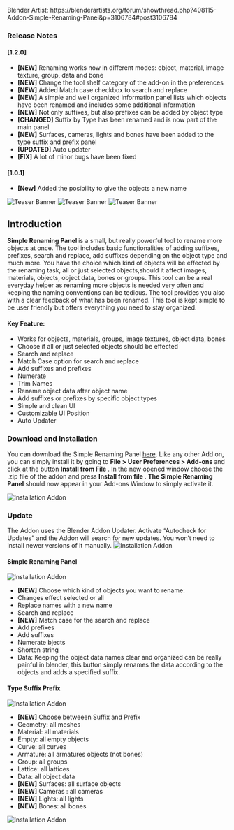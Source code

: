 <p>Blender Artist: https://blenderartists.org/forum/showthread.php?408115-Addon-Simple-Renaming-Panel&p=3106784#post3106784 <p>

<h3>Release Notes</h3>
<h4>[1.2.0]</h4>
<ul>
	<li><b>[NEW]</b> Renaming works now in different modes: object, material, image texture, group, data and bone </li>
	<li><b>[NEW]</b> Change the tool shelf category of the add-on in the preferences </li>
	<li><b>[NEW]</b> Added Match case checkbox to search and replace</li>
	<li><b>[NEW]</b> A simple and well organized information panel lists which objects have been renamed and includes some additional information </li>
	<li><b>[NEW]</b> Not only suffixes, but also prefixes can be added by object type</li>
	<li><b>[CHANGED]</b> Suffix by Type has been renamed and is now part of the main panel</li>
	<li><b>[NEW]</b> Surfaces, cameras, lights and bones have been added to the type suffix and prefix panel</li>
	<li><b>[UPDATED]</b> Auto updater </li>
	<li><b>[FIX]</b> A lot of minor bugs have been fixed</li>

</ul>
<h4>[1.0.1]</h4>

<ul>
	<li><b>[New]</b> Added the posibility to give the objects a new name</li>
</ul>

<img src="http://matthias-patscheider.eu/wp-content/uploads/2017/09/simplePanel_title_01_1.jpg" alt="Teaser Banner " />
<img src="http://matthias-patscheider.eu/wp-content/uploads/2017/09/simplePanel_title_06.jpg" alt="Teaser Banner " />
<img src="http://matthias-patscheider.eu/wp-content/uploads/2017/09/simplePanel_title_02.jpg" alt="Teaser Banner " />

<h2>Introduction</h2>

<p><b> Simple Renaming Panel </b> is a small, but really powerful tool to rename more objects at once. The tool includes basic functionalities of adding suffixes, prefixes, search and replace, add suffixes depending on the object type and much more. You have the choice which kind of objects will be effected by the renaming task, all or just selected objects,should it affect images, materials, objects, object data, bones or groups. This tool can be a real everyday helper as renaming more objects is needed very often and keeping the naming conventions can be tedious. The tool provides you also with a clear feedback of what has been renamed. This tool is kept simple to be user friendly but offers everything you need to stay organized. </p>

<h4>Key Feature:</h4>

<ul>
	<li>Works for objects, materials, groups, image textures, object data, bones</li>
	<li>Choose if all or just selected objects should be effected </li>
	<li>Search and replace </li>
	<li>Match Case option for search and replace</li>
	<li>Add suffixes and prefixes</li>
	<li>Numerate </li>
	<li>Trim Names</li>
	<li>Rename object data after object name</li>
	<li>Add suffixes  or prefixes by specific object types </li>
	<li>Simple and clean UI</li>
	<li>Customizable UI Position</li>
	<li>Auto Updater</li>
</ul>


<h3>Download and Installation</h3>

You can download the Simple Renaming Panel <a href="https://github.com/Weisl/simple_renaming_panel" target="_blank">here</a>.
Like any other Add on, you can simply install it by going to <b> File &gt; User Preferences &gt; Add-ons </b> and click at the button <b>Install from File </b>. In the new opened window choose the .zip file of the addon and press <b>Install from file </b>.
<b>The Simple Renaming Panel</b> should now appear in your Add-ons Window to simply activate it.

<img src="http://matthias-patscheider.eu/wp-content/uploads/2017/03/simplePanel_v01.png" alt="Installation Addon " />

<h3>Update</h3>
The Addon uses the Blender Addon Updater. Activate “Autocheck for Updates” and the Addon will search for new updates. You won’t need to install newer versions of it manually.

<img src="http://matthias-patscheider.eu/wp-content/uploads/2017/03/simplePanel_v02.png" alt="Installation Addon " />

<h4>Simple Renaming Panel</h4>

<img src="http://matthias-patscheider.eu/wp-content/uploads/2017/09/simplePanel_title_04.jpg" alt="Installation Addon " />
<ul>
	<li><b>[NEW]</b> Choose which kind of objects you want to rename:</li>
	<li> Changes effect selected or all</li>
	<li> Replace names with a new name</li>
	<li> Search and replace </li>
	<li><b>[NEW]</b> Match case for the search and replace</li>
	<li>Add prefixes </li>
	<li>Add suffixes </li>
	<li>Numerate bjects</li>
	<li>Shorten string </li>
	<li>Data: Keeping the object data names clear and organized can be really painful in blender, this button simply renames the data according to the objects and adds a specified suffix.</li>
</ul>

<h4>Type Suffix Prefix</h4>

<img src="http://matthias-patscheider.eu/wp-content/uploads/2017/09/simplePanel_title_05.jpg" alt="Installation Addon " />
<ul>
	<li><b>[NEW]</b> Choose betweeen Suffix and Prefix</li>
	<li>Geometry: all meshes</li>
	<li>Material: all materials</li>
	<li>Empty:  all empty objects </li>
	<li>Curve: all curves</li>
	<li>Armature: all armatures objects (not bones)</li>
	<li>Group: all groups</li>
	<li>Lattice: all lattices</li>
	<li>Data: all object data</li>
	<li><b>[NEW]</b> Surfaces: all surface objects</li> 
	<li><b>[NEW]</b> Cameras : all cameras </li>
	<li><b>[NEW]</b> Lights: all lights </li>
	<li><b>[NEW]</b> Bones: all bones </li>
</ul>

<img src="http://matthias-patscheider.eu/wp-content/uploads/2017/09/simplePanel_title_07-1.jpg" alt="Installation Addon " />
